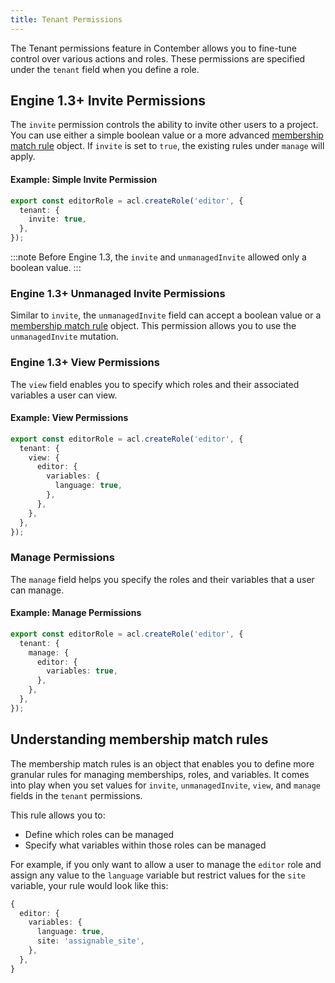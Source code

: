 ```yaml
---
title: Tenant Permissions
---
```


The Tenant permissions feature in Contember allows you to fine-tune control over various actions and roles. These permissions are specified under the `tenant` field when you define a role.

## <span className="version">Engine 1.3+</span> Invite Permissions

The `invite` permission controls the ability to invite other users to a project. You can use either a simple boolean value or a more advanced [membership match rule](#understanding-membership-match-rules) object. If `invite` is set to `true`, the existing rules under `manage` will apply.

#### Example: Simple Invite Permission

```typescript
export const editorRole = acl.createRole('editor', {
  tenant: {
    invite: true,
  },
});
```

:::note
Before Engine 1.3, the `invite` and `unmanagedInvite` allowed only a boolean value. 
:::

### <span className="version">Engine 1.3+</span> Unmanaged Invite Permissions

Similar to `invite`, the `unmanagedInvite` field can accept a boolean value or a [membership match rule](#understanding-membership-match-rules)  object. This permission allows you to use the `unmanagedInvite` mutation.

### <span className="version">Engine 1.3+</span> View Permissions

The `view` field enables you to specify which roles and their associated variables a user can view.

#### Example: View Permissions

```typescript
export const editorRole = acl.createRole('editor', {
  tenant: {
    view: {
      editor: {
        variables: {
          language: true,
        },
      },
    },
  },
});
```

### Manage Permissions

The `manage` field helps you specify the roles and their variables that a user can manage.

#### Example: Manage Permissions

```typescript
export const editorRole = acl.createRole('editor', {
  tenant: {
    manage: {
      editor: {
        variables: true,
      },
    },
  },
});
```

## Understanding membership match rules

The membership match rules is an object that enables you to define more granular rules for managing memberships, roles, and variables. It comes into play when you set values for `invite`, `unmanagedInvite`, `view`, and `manage` fields in the `tenant` permissions.

This rule allows you to:

- Define which roles can be managed
- Specify what variables within those roles can be managed

For example, if you only want to allow a user to manage the `editor` role and assign any value to the `language` variable but restrict values for the `site` variable, your rule would look like this:

```typescript
{
  editor: {
    variables: {
      language: true,
      site: 'assignable_site',
    },
  },
}
```
